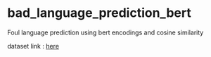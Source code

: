 # bad_language_prediction_bert
Foul language prediction using bert encodings and cosine similarity 

dataset link : <a href = 'https://www.kaggle.com/c/jigsaw-toxic-comment-classification-challenge/data'>here</a>

